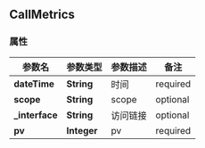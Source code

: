 <a name="CallMetrics"></a>
## CallMetrics
### 属性
参数名 | 参数类型 | 参数描述 | 备注
------------ | ------------- | ------------- | -------------
**dateTime** | **String** | 时间 |  required 
**scope** | **String** | scope |  optional
**_interface** | **String** | 访问链接 |  optional
**pv** | **Integer** | pv |  required 





